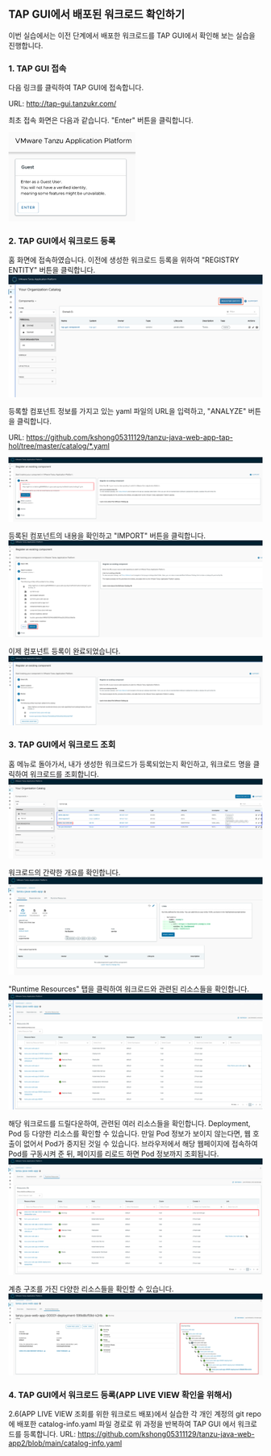 ## TAP GUI에서 배포된 워크로드 확인하기

이번 실습에서는 이전 단계에서 배포한 워크로드를 TAP GUI에서 확인해 보는 실습을 진행합니다.

### 1. TAP GUI 접속
다음 링크를 클릭하여 TAP GUI에 접속합니다.

URL: http://tap-gui.tanzukr.com/

최초 접속 화면은 다음과 같습니다. "Enter" 버튼을 클릭합니다.

<img src="/images/catalog1.png" width="50%" height="50%" />

### 2. TAP GUI에서 워크로드 등록

홈 화면에 접속하였습니다. 이전에 생성한 워크로드 등록을 위하여 "REGISTRY ENTITY" 버튼을 클릭합니다.
![](../images/catalog2.png)

등록할 컴포넌트 정보를 가지고 있는 yaml 파일의 URL을 입력하고, "ANALYZE" 버튼을 클릭합니다.

URL: https://github.com/kshong05311129/tanzu-java-web-app-tap-hol/tree/master/catalog/*.yaml

![](../images/catalog3.png)

등록된 컴포넌트의 내용을 확인하고 "IMPORT" 버튼을 클릭합니다.
![](../images/catalog4.png)

이제 컴포넌트 등록이 완료되었습니다.
![](../images/catalog5.png)

### 3. TAP GUI에서 워크로드 조회
홈 메뉴로 돌아가서, 내가 생성한 워크로드가 등록되었는지 확인하고, 워크로드 명을 클릭하여 워크로드를 조회합니다.
![](../images/catalog6.png)

워크로드의 간략한 개요를 확인합니다.
![](../images/catalog7.png)

"Runtime Resources" 탭을 클릭하여 워크로드와 관련된 리소스들을 확인합니다.
![](../images/catalog8.png)

해당 워크로드를 드릴다운하여, 관련된 여러 리소스들을 확인합니다. Deployment, Pod 등 다양한 리소스를 확인할 수 있습니다. 만일 Pod 정보가 보이지 않는다면, 웹 호출이 없어서 Pod가 중지된 것일 수 있습니다. 브라우저에서 해당 웹페이지에 접속하여 Pod를 구동시켜 준 뒤, 페이지를 리로드 하면 Pod 정보까지 조회됩니다.
![](../images/catalog9.png)

계층 구조를 가진 다양한 리소스들을 확인할 수 있습니다.
![](../images/catalog10.png)


### 4. TAP GUI에서 워크로드 등록(APP LIVE VIEW 확인을 위해서)

2.6(APP LIVE VIEW 조회를 위한 워크로드 배포)에서 실습한 각 개인 계정의 git repo에 배포한 catalog-info.yaml 파일 경로로 위 과정을 반복하여 TAP GUI 에서 워크로드를 등록합니다.
URL: https://github.com/kshong05311129/tanzu-java-web-app2/blob/main/catalog-info.yaml